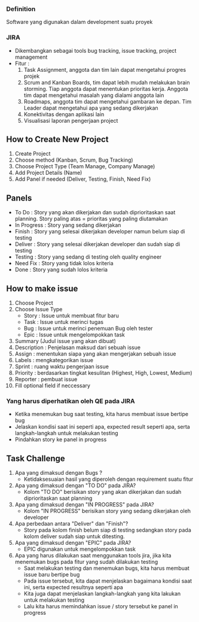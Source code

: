 ### Definition
Software yang digunakan dalam development suatu proyek

### JIRA
- Dikembangkan sebagai tools bug tracking, issue tracking, project management
- Fitur :
    1. Task Assignment, anggota dan tim lain dapat mengetahui progres projek
    2. Scrum and Kanban Boards, tim dapat lebih mudah melakukan brain storming. Tiap anggota dapat menentukan prioritas kerja. Anggota tim dapat mengetahui masalah yang dialami anggota lain
    3. Roadmaps, anggota tim dapat mengetahui gambaran ke depan. Tim Leader dapat mengetahui apa yang sedang dikerjakan
    4. Konektivitas dengan aplikasi lain
    5. Visualisasi laporan pengerjaan project

## How to Create New Project
1. Create Project
2. Choose method (Kanban, Scrum, Bug Tracking)
3. Choose Project Type (Team Manage, Company Manage)
4. Add Project Details (Name)
5. Add Panel if needed (Deliver, Testing, Finish, Need Fix)

## Panels
- To Do : Story yang akan dikerjakan dan sudah diprioritaskan saat planning. Story paling atas = prioritas yang paling diutamakan
- In Progress : Story yang sedang dikerjakan
- Finish : Story yang selesai dikerjakan developer namun belum siap di testing
- Deliver : Story yang selesai dikerjakan developer dan sudah siap di testing
- Testing : Story yang sedang di testing oleh quality engineer
- Need Fix : Story yang tidak lolos kriteria
- Done : Story yang sudah lolos kriteria

## How to make issue
1. Choose Project
2. Choose Issue Type
    - Story : Issue untuk membuat fitur baru
    - Task : Issue untuk merinci tugas
    - Bug : Issue untuk merinci penemuan Bug oleh tester
    - Epic : Issue untuk mengelompokkan task
3. Summary (Judul issue yang akan dibuat)
4. Description : Penjelasan maksud dari sebuah issue
5. Assign : menentukan siapa yang akan mengerjakan sebuah issue
6. Labels : mengkategorikan issue
7. Sprint : ruang waktu pengerjaan issue
8. Priority : berdasarkan tingkat kesulitan (Highest, High, Lowest, Medium)
9. Reporter : pembuat issue
10. Fill optional field if neccessary

### Yang harus diperhatikan oleh QE pada JIRA
- Ketika menemukan bug saat testing, kita harus membuat issue bertipe bug
- Jelaskan kondisi saat ini seperti apa, expected result seperti apa, serta langkah-langkah untuk melakukan testing
- Pindahkan story ke panel in progress


## Task Challenge
1. Apa yang dimaksud dengan Bugs ?
    - Ketidaksesuaian hasil yang diperoleh dengan requirement suatu fitur
2. Apa yang dimaksud dengan "TO DO" pada JIRA?
    - Kolom "TO DO" berisikan story yang akan dikerjakan dan sudah diprioritaskan saat planning
3. Apa yang dimaksud dengan "IN PROGRESS" pada JIRA?
    - Kolom "IN PROGRESS" berisikan story yang sedang dikerjakan oleh developer
4. Apa perbedaan antara "Deliver" dan "Finish"?
    - Story pada kolom finish belum siap di testing sedangkan story pada kolom deliver sudah siap untuk ditesting.
5. Apa yang dimaksud dengan "EPIC" pada JIRA?
    - EPIC digunakan untuk mengelompokkan task
6. Apa yang harus dilakukan saat menggunakan tools jira, jika kita menemukan bugs pada fitur yang sudah dilakukan testing
    - Saat melakukan testing dan menemukan bugs, kita harus membuat issue baru bertipe bug
    - Pada issue tersebut, kita dapat menjelaskan bagaimana kondisi saat ini, serta expected resultnya seperti apa
    - Kita juga dapat menjelaskan langkah-langkah yang kita lakukan untuk melakukan testing
    - Lalu kita harus memindahkan issue / story tersebut ke panel in progress